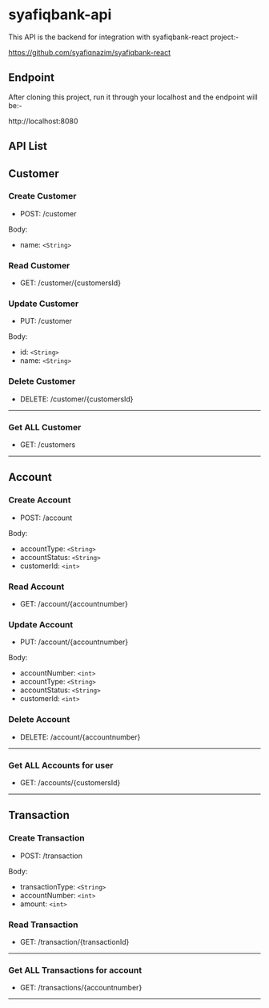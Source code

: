 # syafiqbank-api

This API is the backend for integration with syafiqbank-react project:-

https://github.com/syafiqnazim/syafiqbank-react

## Endpoint

After cloning this project, run it through your localhost and the endpoint will be:-

http://localhost:8080

## API List

<!-- CUSTOMER -->

## Customer

### Create Customer

- POST: /customer

Body:

- name: `<String>`

### Read Customer

- GET: /customer/{customersId}

### Update Customer

- PUT: /customer

Body:

- id: `<String>`
- name: `<String>`

### Delete Customer

- DELETE: /customer/{customersId}

---

### Get ALL Customer

- GET: /customers

---

<!-- ACCOUNT -->

## Account

### Create Account

- POST: /account

Body:

- accountType: `<String>`
- accountStatus: `<String>`
- customerId: `<int>`

### Read Account

- GET: /account/{accountnumber}

### Update Account

- PUT: /account/{accountnumber}

Body:

- accountNumber: `<int>`
- accountType: `<String>`
- accountStatus: `<String>`
- customerId: `<int>`

### Delete Account

- DELETE: /account/{accountnumber}

---

### Get ALL Accounts for user

- GET: /accounts/{customersId}

---

<!-- TRANSACTION -->

## Transaction

### Create Transaction

- POST: /transaction

Body:

- transactionType: `<String>`
- accountNumber: `<int>`
- amount: `<int>`

### Read Transaction

- GET: /transaction/{transactionId}

---

### Get ALL Transactions for account

- GET: /transactions/{accountnumber}

---
